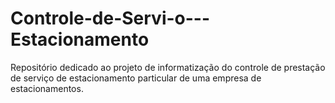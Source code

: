 # Controle-de-Servi-o---Estacionamento
Repositório dedicado ao projeto de informatização do controle de prestação de serviço de estacionamento particular de uma empresa de estacionamentos.
